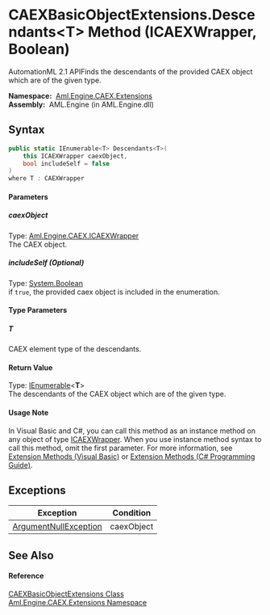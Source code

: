 CAEXBasicObjectExtensions.Descendants&lt;T> Method (ICAEXWrapper, Boolean)
==========================================================================
AutomationML 2.1 APIFinds the descendants of the provided CAEX object which are of the given type.

  **Namespace:**  [Aml.Engine.CAEX.Extensions][1]  
  **Assembly:**  AML.Engine (in AML.Engine.dll)

Syntax
------

```csharp
public static IEnumerable<T> Descendants<T>(
	this ICAEXWrapper caexObject,
	bool includeSelf = false
)
where T : CAEXWrapper

```

#### Parameters

##### *caexObject*
Type: [Aml.Engine.CAEX.ICAEXWrapper][2]  
The CAEX object.

##### *includeSelf* (Optional)
Type: [System.Boolean][3]  
if `true`, the provided caex object is included in the enumeration.

#### Type Parameters

##### *T*
CAEX element type of the descendants.

#### Return Value
Type: [IEnumerable][4]&lt;**T**>  
 The descendants of the CAEX object which are of the given type. 
#### Usage Note
In Visual Basic and C#, you can call this method as an instance method on any object of type [ICAEXWrapper][2]. When you use instance method syntax to call this method, omit the first parameter. For more information, see [Extension Methods (Visual Basic)][5] or [Extension Methods (C# Programming Guide)][6].

Exceptions
----------

Exception                  | Condition  
-------------------------- | ---------- 
[ArgumentNullException][7] | caexObject 


See Also
--------

#### Reference
[CAEXBasicObjectExtensions Class][8]  
[Aml.Engine.CAEX.Extensions Namespace][1]  

[1]: ../README.md
[2]: ../../Aml.Engine.CAEX/ICAEXWrapper/README.md
[3]: https://docs.microsoft.com/dotnet/api/system.boolean
[4]: https://docs.microsoft.com/dotnet/api/system.collections.generic.ienumerable-1
[5]: https://docs.microsoft.com/dotnet/visual-basic/programming-guide/language-features/procedures/extension-methods
[6]: https://docs.microsoft.com/dotnet/csharp/programming-guide/classes-and-structs/extension-methods
[7]: https://docs.microsoft.com/dotnet/api/system.argumentnullexception
[8]: README.md
[9]: https://www.automationml.org
[10]: ../../icons/logoShade.png